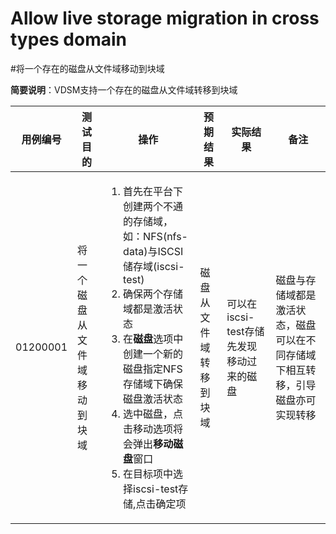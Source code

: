 # Allow live storage migration in cross types domain
#将一个存在的磁盘从文件域移动到块域

**简要说明**：VDSM支持一个存在的磁盘从文件域转移到块域

|用例编号|测试目的|操作|预期结果|实际结果|备注|
|--------|--------|----|--------|--------|----|
|01200001|将一个磁盘从文件域移动到块域|<ol><li>首先在平台下创建两个不通的存储域，如：NFS(nfs-data)与ISCSI储存域(iscsi-test)</li><li>确保两个存储域都是激活状态</li><li>在<b>磁盘</b>选项中创建一个新的磁盘指定NFS存储域下确保磁盘激活状态</li><li>选中磁盘，点击移动选项将会弹出<b>移动磁盘</b>窗口</li><li>在目标项中选择iscsi-test存储,点击确定项</li></ol> |磁盘从文件域转移到块域|可以在iscsi-test存储先发现移动过来的磁盘|磁盘与存储域都是激活状态，磁盘可以在不同存储域下相互转移，引导磁盘亦可实现转移|

